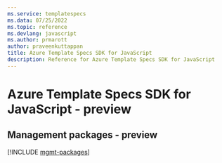 ```yaml
---
ms.service: templatespecs
ms.data: 07/25/2022
ms.topic: reference
ms.devlang: javascript
ms.author: prmarott
author: praveenkuttappan
title: Azure Template Specs SDK for JavaScript
description: Reference for Azure Template Specs SDK for JavaScript
---
```

# Azure Template Specs SDK for JavaScript - preview

## Management packages - preview
[!INCLUDE [mgmt-packages](template-specs-mgmt-index.md)]